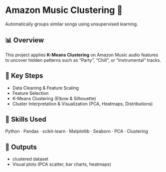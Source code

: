# Amazon Music Clustering 🎵

Automatically groups similar songs using unsupervised learning.

## 📊 Overview

This project applies **K-Means Clustering** on Amazon Music audio features to uncover hidden patterns such as “Party”, “Chill”, or “Instrumental” tracks.

## 🚀 Key Steps

- Data Cleaning & Feature Scaling  
- Feature Selection  
- K-Means Clustering (Elbow & Silhouette)  
- Cluster Interpretation & Visualization (PCA, Heatmaps, Distributions)

## 🧠 Skills Used

Python · Pandas · scikit-learn · Matplotlib · Seaborn · PCA · Clustering

## 📁 Outputs

- clustered dataset  
- Visual plots (PCA scatter, bar charts, heatmaps)

